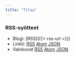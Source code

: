 ```yaml
---
title: "Tilaa"
---
```


### RSS-syötteet
- Blogi: [RSS]({{< rss-url >}})
- Linkit: [RSS](https://links.saaste.net/rss.xml) [Atom](https://links.saaste.net/atom.xml) [JSON](https://links.saaste.net/feed.json)
- Valokuvat [RSS](https://photography.saaste.net/rss.xml) [Atom](https://photography.saaste.net/atom.xml) [JSON](https://photography.saaste.net/feed.json)